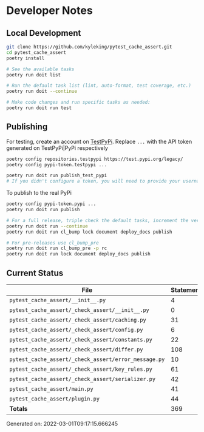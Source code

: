 # Developer Notes

## Local Development

```sh
git clone https://github.com/kyleking/pytest_cache_assert.git
cd pytest_cache_assert
poetry install

# See the available tasks
poetry run doit list

# Run the default task list (lint, auto-format, test coverage, etc.)
poetry run doit --continue

# Make code changes and run specific tasks as needed:
poetry run doit run test
```

## Publishing

For testing, create an account on [TestPyPi](https://test.pypi.org/legacy/). Replace `...` with the API token generated on TestPyPi|PyPi respectively

```sh
poetry config repositories.testpypi https://test.pypi.org/legacy/
poetry config pypi-token.testpypi ...

poetry run doit run publish_test_pypi
# If you didn't configure a token, you will need to provide your username and password to publish
```

To publish to the real PyPi

```sh
poetry config pypi-token.pypi ...
poetry run doit run publish

# For a full release, triple check the default tasks, increment the version, rebuild documentation (twice), and publish!
poetry run doit run --continue
poetry run doit run cl_bump lock document deploy_docs publish

# For pre-releases use cl_bump_pre
poetry run doit run cl_bump_pre -p rc
poetry run doit run lock document deploy_docs publish
```

## Current Status

<!-- {cts} COVERAGE -->
| File                                                 |   Statements |   Missing |   Excluded | Coverage   |
|------------------------------------------------------|--------------|-----------|------------|------------|
| `pytest_cache_assert/__init__.py`                    |            4 |         0 |          0 | 100.0%     |
| `pytest_cache_assert/_check_assert/__init__.py`      |            0 |         0 |          0 | 100.0%     |
| `pytest_cache_assert/_check_assert/caching.py`       |           31 |         0 |          0 | 100.0%     |
| `pytest_cache_assert/_check_assert/config.py`        |            6 |         0 |          0 | 100.0%     |
| `pytest_cache_assert/_check_assert/constants.py`     |           22 |         1 |          0 | 95.5%      |
| `pytest_cache_assert/_check_assert/differ.py`        |          108 |        10 |          0 | 90.7%      |
| `pytest_cache_assert/_check_assert/error_message.py` |           10 |         0 |          0 | 100.0%     |
| `pytest_cache_assert/_check_assert/key_rules.py`     |           61 |         3 |          0 | 95.1%      |
| `pytest_cache_assert/_check_assert/serializer.py`    |           42 |         2 |          0 | 95.2%      |
| `pytest_cache_assert/main.py`                        |           41 |         7 |          0 | 82.9%      |
| `pytest_cache_assert/plugin.py`                      |           44 |         2 |          0 | 95.5%      |
| **Totals**                                           |          369 |        25 |          0 | 93.2%      |

Generated on: 2022-03-01T09:17:15.666245
<!-- {cte} -->

